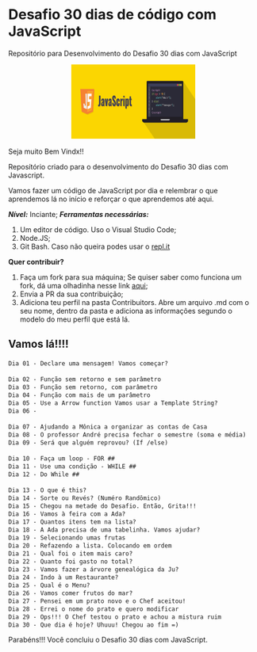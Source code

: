 <h1>Desafio 30 dias de código com JavaScript</h1>

Repositório para Desenvolvimento do Desafio 30 dias com JavaScript

<center><img src="./Images/js.png" width="250" height="150"></center>

Seja muito Bem Vindx!!

Reposítório criado para o desenvolvimento do Desafio 30 dias com Javascript.

Vamos fazer um código de JavaScript por dia e relembrar o que aprendemos lá no início e reforçar o que aprendemos até aqui.

**_Nível:_** Inciante;
**_Ferramentas necessárias:_**

1. Um editor de código. Uso o Visual Studio Code;
2. Node.JS;
3. Git Bash. Caso não queira podes usar o [repl.it](https://repl.it/)

**Quer contribuir?**

1. Faça um fork para sua máquina; Se quiser saber como funciona um fork, dá uma olhadinha nesse link [aqui](https://www.lambda3.com.br/2016/02/mantendo-um-fork-atualizado-no-github/);
2. Envia a PR da sua contribuição;
3. Adiciona teu perfil na pasta Contribuitors. Abre um arquivo .md com o seu nome, dentro da pasta e adiciona as informações segundo o modelo do meu perfil que está lá.

<h2>Vamos lá!!!!</h2>

```
Dia 01 - Declare uma mensagem! Vamos começar?

Dia 02 - Função sem retorno e sem parâmetro
Dia 03 - Função sem retorno, com parâmetro
Dia 04 - Função com mais de um parâmetro
Dia 05 - Use a Arrow function Vamos usar a Template String?
Dia 06 -

Dia 07 - Ajudando a Mônica a organizar as contas de Casa
Dia 08 - O professor André precisa fechar o semestre (soma e média)
Dia 09 - Será que alguém reprovou? (If /else)

Dia 10 - Faça um loop - FOR ##
Dia 11 - Use uma condição - WHILE ##
Dia 12 - Do While ##

Dia 13 - O que é this?
Dia 14 - Sorte ou Revés? (Numéro Randômico)
Dia 15 - Chegou na metade do Desafio. Então, Grita!!!
Dia 16 - Vamos à feira com a Ada?
Dia 17 - Quantos itens tem na lista?
Dia 18 - A Ada precisa de uma tabelinha. Vamos ajudar?
Dia 19 - Selecionando umas frutas
Dia 20 - Refazendo a lista. Colocando em ordem
Dia 21 - Qual foi o item mais caro?
Dia 22 - Quanto foi gasto no total?
Dia 23 - Vamos fazer a árvore genealógica da Ju?
Dia 24 - Indo à um Restaurante?
Dia 25 - Qual é o Menu?
Dia 26 - Vamos comer frutos do mar?
Dia 27 - Pensei em um prato novo e o Chef aceitou!
Dia 28 - Errei o nome do prato e quero modificar
Dia 29 - Ops!!! O Chef testou o prato e achou a mistura ruim
Dia 30 - Que dia é hoje? Uhuuu! Chegou ao fim =)

```

Parabéns!!! Você concluiu o Desafio 30 dias com JavaScript.
